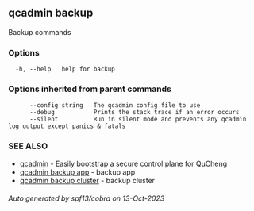 ## qcadmin backup

Backup commands

### Options

```
  -h, --help   help for backup
```

### Options inherited from parent commands

```
      --config string   The qcadmin config file to use
      --debug           Prints the stack trace if an error occurs
      --silent          Run in silent mode and prevents any qcadmin log output except panics & fatals
```

### SEE ALSO

* [qcadmin](qcadmin.md)	 - Easily bootstrap a secure control plane for QuCheng
* [qcadmin backup app](qcadmin_backup_app.md)	 - backup app
* [qcadmin backup cluster](qcadmin_backup_cluster.md)	 - backup cluster

###### Auto generated by spf13/cobra on 13-Oct-2023
